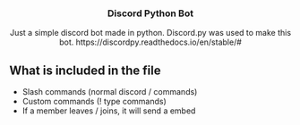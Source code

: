 <h3 align="center">Discord Python Bot</h3>

  <p align="center">
    Just a simple discord bot made in python.
    Discord.py was used to make this bot.
    https://discordpy.readthedocs.io/en/stable/#
    <br />
  </p>
</div>

## What is included in the file
- Slash commands (normal discord / commands)
- Custom commands (! type commands)
- If a member leaves / joins, it will send a embed

